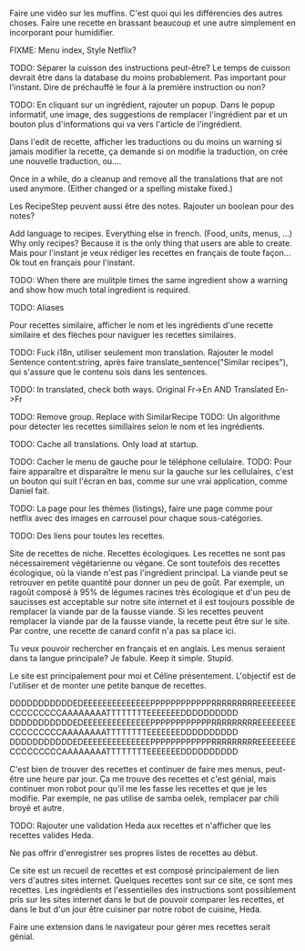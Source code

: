 Faire une vidéo sur les muffins. C'est quoi qui les différencies des autres choses. Faire une recette en brassant beaucoup et une autre simplement en incorporant pour humidifier.

FIXME: Menu index, Style Netflix?

TODO: Séparer la cuisson des instructions peut-être? Le temps de cuisson devrait être dans la database du moins probablement. Pas important pour l'instant. Dire de préchauffé le four à la première instruction ou non?

TODO: En cliquant sur un ingrédient, rajouter un popup. Dans le popup informatif, une image, des suggestions de remplacer l'ingrédient par et un bouton plus d'informations qui va vers l'article de l'ingrédient.

Dans l'edit de recette, afficher les traductions ou du moins un warning si jamais modifier la recette, ça demande si on modifie la traduction, on crée une nouvelle traduction, ou....

Once in a while, do a cleanup and remove all the translations that are not used anymore. (Either changed or a spelling mistake fixed.)

Les RecipeStep peuvent aussi être des notes. Rajouter un boolean pour des notes?

Add language to recipes. Everything else in french. (Food, units, menus, ...) Why only recipes? Because it is the only thing that users are able to create. Mais pour l'instant je veux rédiger les recettes en français de toute façon... Ok tout en français pour l'instant.

TODO: When there are mulitple times the same ingredient show a warning and show how much total ingredient is required.

TODO: Aliases

Pour recettes similaire, afficher le nom et les ingrédients d'une recette similaire et des flèches pour naviguer les recettes similaires.

TODO: Fuck i18n, utiliser seulement mon translation. Rajouter le model Sentence content:string, après faire translate_sentence("Similar recipes"), qui s'assure que le contenu sois dans les sentences.

TODO: In translated, check both ways. Original Fr->En AND Translated En->Fr

TODO: Remove group. Replace with SimilarRecipe
TODO: Un algorithme pour détecter les recettes simillaires selon le nom et les ingrédients.

TODO: Cache all translations. Only load at startup.

TODO: Cacher le menu de gauche pour le téléphone cellulaire.
TODO: Pour faire apparaître et disparaître le menu sur la gauche sur les cellulaires, c'est un bouton qui suit l'écran en bas, comme sur une vrai application, comme Daniel fait.

TODO: La page pour les thèmes (listings), faire une page comme pour netflix avec des images en carrousel pour chaque sous-catégories.

TODO: Des liens pour toutes les recettes.

Site de recettes de niche. Recettes écologiques. Les recettes ne sont pas nécessairement végétarienne ou végane. Ce sont toutefois des recettes écologique, où la viande n'est pas l'ingrédient principal. La viande peut se retrouver en petite quantité pour donner un peu de goût. Par exemple, un ragoût composé à 95% de légumes racines très écologique et d'un peu de saucisses est acceptable sur notre site internet et il est toujours possible de remplacer la viande par de la fausse viande. Si les recettes peuvent remplacer la viande par de la fausse viande, la recette peut être sur le site. Par contre, une recette de canard confit n'a pas sa place ici.

Tu veux pouvoir rechercher en français et en anglais. Les menus seraient dans ta langue principale?
Je fabule. Keep it simple. Stupid.

Le site est principalement pour moi et Céline présentement. L'objectif est de l'utiliser et de monter une petite banque de recettes.

 DDDDDDDDDDDEDEEEEEEEEEEEEEEPPPPPPPPPPPPRRRRRRRRREEEEEEEECCCCCCCCCAAAAAAAATTTTTTTTEEEEEEEDDDDDDDDDD
 DDDDDDDDDDDEDEEEEEEEEEEEEEEPPPPPPPPPPPPRRRRRRRRREEEEEEEECCCCCCCCCAAAAAAAATTTTTTTTEEEEEEEDDDDDDDDDD
 DDDDDDDDDDDEDEEEEEEEEEEEEEEPPPPPPPPPPPPRRRRRRRRREEEEEEEECCCCCCCCCAAAAAAAATTTTTTTTEEEEEEEDDDDDDDDDD

C'est bien de trouver des recettes et continuer de faire mes menus, peut-être une heure par jour. Ça me trouve des recettes et c'est génial, mais continuer mon robot pour qu'il me les fasse les recettes et que je les modifie. Par exemple, ne pas utilise de samba oelek, remplacer par chili broyé et autre.

TODO: Rajouter une validation Heda aux recettes et n'afficher que les recettes valides Heda.

Ne pas offrir d'enregistrer ses propres listes de recettes au début.

Ce site est un recueil de recettes et est composé principalement de lien vers d'autres sites internet.
Quelques recettes sont sur ce site, ce sont mes recettes.
Les ingrédients et l'essentielles des instructions sont possiblement pris sur les sites internet dans le but de pouvoir comparer les recettes, et dans le but d'un jour être cuisiner par notre robot de cuisine, Heda.

Faire une extension dans le navigateur pour gérer mes recettes serait génial.
